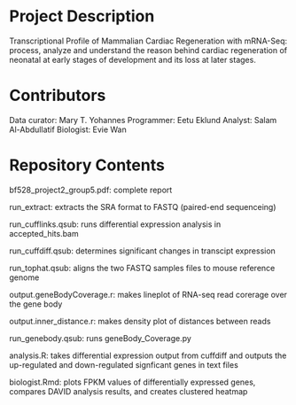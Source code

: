 # Project Description

Transcriptional Profile of Mammalian Cardiac Regeneration with mRNA-Seq: process, analyze and understand the reason behind cardiac regeneration of neonatal at early stages of development and its loss at later stages.


# Contributors

Data curator: Mary T. Yohannes 
Programmer: Eetu Eklund
Analyst: Salam Al-Abdullatif
Biologist: Evie Wan

 
# Repository Contents

bf528_project2_group5.pdf: complete report 

run_extract: extracts the SRA format to FASTQ (paired-end sequenceing)

run_cufflinks.qsub: runs differential expression analysis in accepted_hits.bam

run_cuffdiff.qsub: determines significant changes in transcipt expression

run_tophat.qsub: aligns the two FASTQ samples files to mouse reference genome

output.geneBodyCoverage.r: makes lineplot of RNA-seq read corerage over the gene body

output.inner_distance.r: makes density plot of distances between reads

run_genebody.qsub: runs geneBody_Coverage.py

analysis.R: takes differential expression output from cuffdiff and outputs the up-regulated and down-regulated signficant genes in text files

biologist.Rmd: plots FPKM values of differentially expressed genes, compares DAVID analysis results, and creates clustered heatmap 

